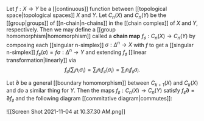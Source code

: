 Let $f:X\to Y$ be a [[continuous]] function between [[topological space|topological spaces]] $X$ and $Y$. Let $C_n(X)$ and $C_n(Y)$ be the [[group|groups]] of [[n-chain|n-chains]] in the [[chain complex]] of $X$ and $Y$, respectively. Then we may define a [[group homomorphism|homomorphism]] called a **chain map** $f_\sharp:C_n(X)\to C_n(Y)$ by composing each [[singular n-simplex]] $\sigma:\Delta^n\to X$ with $f$ to get a [[singular n-simplex]] $f_\sharp(\sigma) = f\sigma:\Delta^n\to Y$ and extending $f_\sharp$ [[linear transformation|linearly]] via $$f_\sharp\left(\sum_i n_i\sigma_i\right) = \sum_i n_if_\sharp(\sigma_i) = \sum_i n_if_\sharp\sigma_i.$$

Let $\partial$ be a general [[boundary homomorphism]] between $C_{k+1}(X)$ and $C_{k}(X)$ and do a similar thing for  $Y$. Then the maps $f_\sharp:C_n(X)\to C_n(Y)$ satisfy $f_\sharp \partial = \partial f_\sharp$ and the following diagram [[commitative diagram|commutes]]: 

![[Screen Shot 2021-11-04 at 10.37.30 AM.png]]